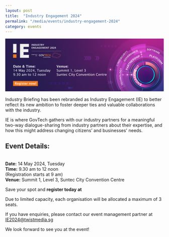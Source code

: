 ```yaml
---
layout: post
title:  "Industry Engagement 2024"
permalink: "/media/events/industry-engagement-2024"
category: events
---
```


![GovTech Industry Engagement 2024](/images/media/events/GovTech_IE2024_EventsPageBanner_V3.png)

Industry Briefing has been rebranded as Industry Engagement (IE) to better reflect its new ambition to foster deeper ties and valuable collaborations with the industry. 

IE is where GovTech gathers with our industry partners for a meaningful two-way dialogue-sharing from industry partners about their expertise, and how this might address changing citizens’ and businesses' needs.

## Event Details:
<br>**Date:** 14 May 2024, Tuesday
<br>**Time:** 9.30 am to 12 noon
<br>(Registration starts at 9 am)
<br>**Venue:** Summit 1, Level 3, Suntec City Convention Centre

Save your spot and **register today at** <form link>

Due to limited capacity, each organisation will be allocated a maximum of 3 seats.

If you have enquiries, please contact our event management partner at <IE2024@twistmedia.sg>

We look forward to see you at the event!
